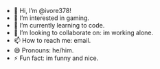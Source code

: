 - 👋 Hi, I’m @ivore378!
- 👀 I’m interested in gaming.
- 🌱 I’m currently learning to code.
- 💞️ I’m looking to collaborate on: im working alone.
- 📫 How to reach me: email.
- 😄 Pronouns: he/him.
- ⚡ Fun fact: im funny and nice.

<!---
ivore378/ivore378 is a ✨ special ✨ repository because its `README.md` (this file) appears on your GitHub profile.
You can click the Preview link to take a look at your changes.
--->
